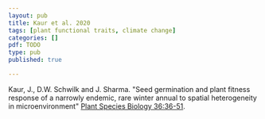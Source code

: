 ```yaml
---
layout: pub
title: Kaur et al. 2020
tags: [plant functional traits, climate change]
categories: []
pdf: TODO
type: pub
published: true

---
```

Kaur, J., D.W. Schwilk and J. Sharma. "Seed germination and plant fitness response of a narrowly endemic, rare winter annual to spatial heterogeneity in microenvironment" [Plant Species Biology 36:36-51](https://doi.org/10.1111/1442-1984.12292).

